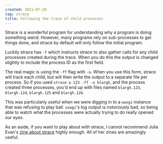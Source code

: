 ```yaml
---
created: 2021-07-28
tag: strace
title: Following the trace of child processes
---
```

Strace is a wonderful program for understanding why a program is doing something weird.
However, many programs rely on sub-processes to get things done, and strace by default
will only follow the initial program.

Luckily strace has `-f` which instructs strace to also gather calls for any child
processes created during the trace. When you do this the output is changed slightly to
include the process ID as the first field.

The real magic is using the `-ff` flag with `-o`. When you use this form, strace will
track each child, but will then write the output to a separate file per process. So if
you used `strace p 123 -ff -o blargh`, and the process created three processes, you'd
end up with files named `blargh.123`, `blargh.124`, `blargh.125` and `blargh.126`.

This was particularly useful when we were digging in to a `uwsgi` instance that was
refusing to play ball. `uswgi`'s log output is notoriously bad, so being able to watch
what the processes were actually trying to do really opened our eyes.

As an aside, if you want to play about with strace, I cannot recommend Julia Evan's
[zine about strace](https://wizardzines.com/zines/strace/) highly enough. All of her
zines are amazingly useful.
